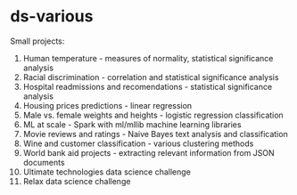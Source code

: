 # ds-various
Small projects:

1. Human temperature - measures of normality, statistical significance analysis
2. Racial discrimination - correlation and statistical significance analysis
3. Hospital readmissions and recomendations - statistical significance analysis
4. Housing prices predictions - linear regression
5. Male vs. female weights and heights - logistic regression classification
6. ML at scale - Spark with ml/mllib machine learning libraries
7. Movie reviews and ratings - Naive Bayes text analysis and classification
8. Wine and customer classification - various clustering methods
9. World bank aid projects - extracting relevant information from JSON documents
10. Ultimate technologies data science challenge
11. Relax data science challenge
